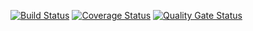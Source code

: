 [![Build Status](https://www.travis-ci.com/DanilaKostin/second.svg?branch=master)](https://www.travis-ci.com/DanilaKostin/second)
[![Coverage Status](https://coveralls.io/repos/github/DanilaKostin/second/badge.svg?branch=master)](https://coveralls.io/github/DanilaKostin/second?branch=master)
[![Quality Gate Status](https://sonarcloud.io/api/project_badges/measure?project=DanilaKostin_second&metric=alert_status)](https://sonarcloud.io/dashboard?id=DanilaKostin_second)

